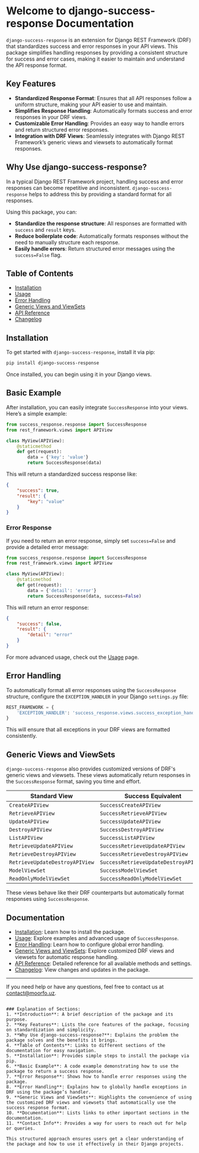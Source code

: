 # Welcome to django-success-response Documentation

`django-success-response` is an extension for Django REST Framework (DRF) that standardizes success and error responses in your API views. This package simplifies handling responses by providing a consistent structure for success and error cases, making it easier to maintain and understand the API response format.

## Key Features
- **Standardized Response Format**: Ensures that all API responses follow a uniform structure, making your API easier to use and maintain.
- **Simplifies Response Handling**: Automatically formats success and error responses in your DRF views.
- **Customizable Error Handling**: Provides an easy way to handle errors and return structured error responses.
- **Integration with DRF Views**: Seamlessly integrates with Django REST Framework’s generic views and viewsets to automatically format responses.

## Why Use django-success-response?

In a typical Django REST Framework project, handling success and error responses can become repetitive and inconsistent. `django-success-response` helps to address this by providing a standard format for all responses.

Using this package, you can:
- **Standardize the response structure**: All responses are formatted with `success` and `result` keys.
- **Reduce boilerplate code**: Automatically formats responses without the need to manually structure each response.
- **Easily handle errors**: Return structured error messages using the `success=False` flag.

## Table of Contents
- [Installation](installation.md)
- [Usage](usage.md)
- [Error Handling](error_handling.md)
- [Generic Views and ViewSets](views_viewsets.md)
- [API Reference](api_reference.md)
- [Changelog](changelog.md)

## Installation

To get started with `django-success-response`, install it via pip:

```bash
pip install django-success-response
```

Once installed, you can begin using it in your Django views.

## Basic Example

After installation, you can easily integrate `SuccessResponse` into your views. Here’s a simple example:

```python
from success_response.response import SuccessResponse
from rest_framework.views import APIView

class MyView(APIView):
    @staticmethod
    def get(request):
        data = {'key': 'value'}
        return SuccessResponse(data)
```

This will return a standardized success response like:

```json
{
    "success": true,
    "result": {
        "key": "value"
    }
}
```

### Error Response

If you need to return an error response, simply set `success=False` and provide a detailed error message:

```python
from success_response.response import SuccessResponse
from rest_framework.views import APIView

class MyView(APIView):
    @staticmethod
    def get(request):
        data = {'detail': 'error'}
        return SuccessResponse(data, success=False)
```

This will return an error response:

```json
{
    "success": false,
    "result": {
        "detail": "error"
    }
}
```

For more advanced usage, check out the [Usage](usage.md) page.

## Error Handling

To automatically format all error responses using the `SuccessResponse` structure, configure the `EXCEPTION_HANDLER` in your Django `settings.py` file:

```python
REST_FRAMEWORK = {
    'EXCEPTION_HANDLER': 'success_response.views.success_exception_handler'
}
```

This will ensure that all exceptions in your DRF views are formatted consistently.

## Generic Views and ViewSets

`django-success-response` also provides customized versions of DRF's generic views and viewsets. These views automatically return responses in the `SuccessResponse` format, saving you time and effort.

| Standard View                  | Success Equivalent                     |
|---------------------------------|----------------------------------------|
| `CreateAPIView`                 | `SuccessCreateAPIView`                 |
| `RetrieveAPIView`               | `SuccessRetrieveAPIView`               |
| `UpdateAPIView`                 | `SuccessUpdateAPIView`                 |
| `DestroyAPIView`                | `SuccessDestroyAPIView`                |
| `ListAPIView`                   | `SuccessListAPIView`                   |
| `RetrieveUpdateAPIView`         | `SuccessRetrieveUpdateAPIView`         |
| `RetrieveDestroyAPIView`        | `SuccessRetrieveDestroyAPIView`        |
| `RetrieveUpdateDestroyAPIView`  | `SuccessRetrieveUpdateDestroyAPIView`  |
| `ModelViewSet`                  | `SuccessModelViewSet`                  |
| `ReadOnlyModelViewSet`          | `SuccessReadOnlyModelViewSet`          |

These views behave like their DRF counterparts but automatically format responses using `SuccessResponse`.

## Documentation

- [Installation](installation.md): Learn how to install the package.
- [Usage](usage.md): Explore examples and advanced usage of `SuccessResponse`.
- [Error Handling](error_handling.md): Learn how to configure global error handling.
- [Generic Views and ViewSets](views_viewsets.md): Explore customized DRF views and viewsets for automatic response handling.
- [API Reference](api_reference.md): Detailed reference for all available methods and settings.
- [Changelog](changelog.md): View changes and updates in the package.

---

If you need help or have any questions, feel free to contact us at [contact@moorfo.uz](mailto:contact@moorfo.uz).
```

### Explanation of Sections:
1. **Introduction**: A brief description of the package and its purpose.
2. **Key Features**: Lists the core features of the package, focusing on standardization and simplicity.
3. **Why Use django-success-response?**: Explains the problem the package solves and the benefits it brings.
4. **Table of Contents**: Links to different sections of the documentation for easy navigation.
5. **Installation**: Provides simple steps to install the package via pip.
6. **Basic Example**: A code example demonstrating how to use the package to return a success response.
7. **Error Response**: Shows how to handle error responses using the package.
8. **Error Handling**: Explains how to globally handle exceptions in DRF using the package’s handler.
9. **Generic Views and ViewSets**: Highlights the convenience of using the customized DRF views and viewsets that automatically use the success response format.
10. **Documentation**: Lists links to other important sections in the documentation.
11. **Contact Info**: Provides a way for users to reach out for help or queries.

This structured approach ensures users get a clear understanding of the package and how to use it effectively in their Django projects.
